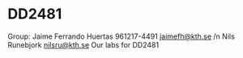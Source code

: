 # DD2481
Group:
Jaime Ferrando Huertas 961217-4491 jaimefh@kth.se /n
Nils Runebjork nilsru@kth.se
Our labs for DD2481
